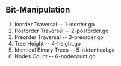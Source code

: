 ## Bit-Manipulation
1. Inorder Traversal -- 1-inorder.go
2. Postorder Traversal -- 2-postorder.go
3. Preorder Traversal  -- 3-preorder.go
4. Tree Height -- 4-height.go
5. Identical Binary Trees -- 5-isidentical.go
6. Nodes Count -- 6-nodecount.go
